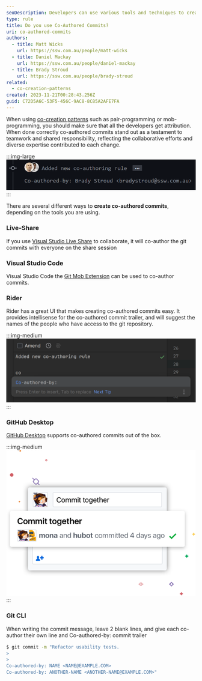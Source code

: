 ```yaml
---
seoDescription: Developers can use various tools and techniques to create co-authored commits, a testament to teamwork and shared responsibility. From Visual Studio Live Share and Git Mob Extension to GitHub Desktop and the Git CLI, there are multiple ways to achieve this.
type: rule
title: Do you use Co-Authored Commits?
uri: co-authored-commits
authors:
  - title: Matt Wicks
    url: https://ssw.com.au/people/matt-wicks
  - title: Daniel Mackay
    url: https://ssw.com.au/people/daniel-mackay
  - title: Brady Stroud
    url: https://ssw.com.au/people/brady-stroud
related:
  - co-creation-patterns
created: 2023-11-21T00:28:43.256Z
guid: C72D5A6C-53F5-456C-9AC8-8C85A2AFE7FA
---
```


When using [co-creation patterns](/co-creation-patterns) such as pair-programming or mob-programming, you should make sure that all the developers get attribution. When done correctly co-authored commits stand out as a testament to teamwork and shared responsibility, reflecting the collaborative efforts and diverse expertise contributed to each change.

:::img-large
![Figure: GitHub - Co-Authored Commit](github.png)
:::

<!--endintro-->

There are several different ways to **create co-authored commits**, depending on the tools you are using.

### Live-Share

If you use [Visual Studio Live Share](https://visualstudio.microsoft.com/services/live-share/) to collaborate, it will co-author the git commits with everyone on the share session

### Visual Studio Code

Visual Studio Code the [Git Mob Extension](https://marketplace.visualstudio.com/items?itemName=RichardKotze.git-mob) can be used to co-author commits.

### Rider

Rider has a great UI that makes creating co-authored commits easy. It provides intellisense for the co-authored commit trailer, and will suggest the names of the people who have access to the git repository.

:::img-medium
![Figure: Rider - Co-Authored Commits](rider.png)
:::

### GitHub Desktop

[GitHub Desktop](https://githubdesktop.vercel.app/) supports co-authored commits out of the box.

:::img-medium
![Figure: GitHub Desktop - Co-Authored Commits](github-desktop.png)
:::

### Git CLI

When writing the commit message, leave 2 blank lines, and give each co-author their own line and Co-authored-by: commit trailer

```bash
$ git commit -m "Refactor usability tests.
>
>
Co-authored-by: NAME <NAME@EXAMPLE.COM>
Co-authored-by: ANOTHER-NAME <ANOTHER-NAME@EXAMPLE.COM>"
```
